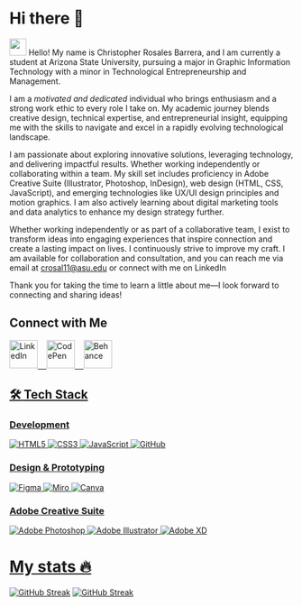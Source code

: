 # Hi there 👋
<img src="https://raw.githubusercontent.com/braydonwang/braydonwang/main/wave.gif" height="30px">  Hello! My name is Christopher Rosales Barrera,
 and I am currently a student at Arizona State University, pursuing a major in Graphic Information Technology with a minor in Technological Entrepreneurship and Management.


I am a *motivated and dedicated* individual who brings enthusiasm and a strong work ethic to every role I take on. My academic journey blends creative design, technical expertise, and entrepreneurial insight, equipping me with the skills to navigate and excel in a rapidly evolving technological landscape.

I am passionate about exploring innovative solutions, leveraging technology, and delivering impactful results. Whether working independently or collaborating within a team.
My skill set includes proficiency in Adobe Creative Suite (Illustrator, Photoshop, InDesign), web design (HTML, CSS, JavaScript), and emerging technologies like UX/UI design principles and motion graphics. I am also actively learning about digital marketing tools and data analytics to enhance my design strategy further.

Whether working independently or as part of a collaborative team, I exist to transform ideas into engaging experiences that inspire connection and create a lasting impact on lives. I continuously strive to improve my craft. I am available for collaboration and consultation, and you can reach me via email at crosal11@asu.edu or connect with me on LinkedIn

Thank you for taking the time to learn a little about me—I look forward to connecting and sharing ideas!

##  Connect with Me
 <a href="https://www.linkedin.com/in/christopher-rosales-barrera-486026292?utm_source=share&utm_campaign=share_via&utm_content=profile&utm_medium=ios_app">
      <img src="https://cdn.jsdelivr.net/npm/simple-icons@v4/icons/linkedin.svg" alt="LinkedIn" width="50" height="50"/> 
        &nbsp;&nbsp;

  <a href ="https://codepen.io/Christopher-Rosales-the-styleful">
       <img src="https://cdn.jsdelivr.net/npm/simple-icons@v4/icons/codepen.svg" alt="CodePen" width="50" height="50"/>
        &nbsp;&nbsp;

 <a href ="https://www.behance.net/chirstorosales">
  <img src="https://cdn.jsdelivr.net/npm/simple-icons@v4/icons/behance.svg" alt="Behance" width="50" height="50"/>

## 🛠 **Tech Stack**  

### **Development**  
![HTML5](https://img.icons8.com/color/48/000000/html-5.png)  ![CSS3](https://img.icons8.com/color/48/000000/css3.png) ![JavaScript](https://img.icons8.com/color/48/000000/javascript.png) ![GitHub](https://img.icons8.com/fluent/48/000000/github.png)  


### **Design & Prototyping**  
![Figma](https://img.icons8.com/color/48/000000/figma.png)  ![Miro](https://img.shields.io/badge/Miro-FFD02F?style=for-the-badge&logo=Miro&logoColor=000)  ![Canva](https://img.icons8.com/color/48/000000/canva.png)  

### **Adobe Creative Suite**  
![Adobe Photoshop](https://img.icons8.com/color/48/000000/adobe-photoshop.png)  ![Adobe Illustrator](https://img.icons8.com/color/48/000000/adobe-illustrator.png)  ![Adobe XD](https://img.icons8.com/color/48/000000/adobe-xd.png)  


# My stats 🔥
[![GitHub Streak](https://github-readme-stats.vercel.app/api/top-langs/?username=dcroci&theme=dracula)](https://git.io/streak-stats) 
[![GitHub Streak](http://github-readme-streak-stats.herokuapp.com?user=dcroci&theme=dracula&date_format=M%20j%5B%2C%20Y%5D&mode=weekly)](https://git.io/streak-stats)
